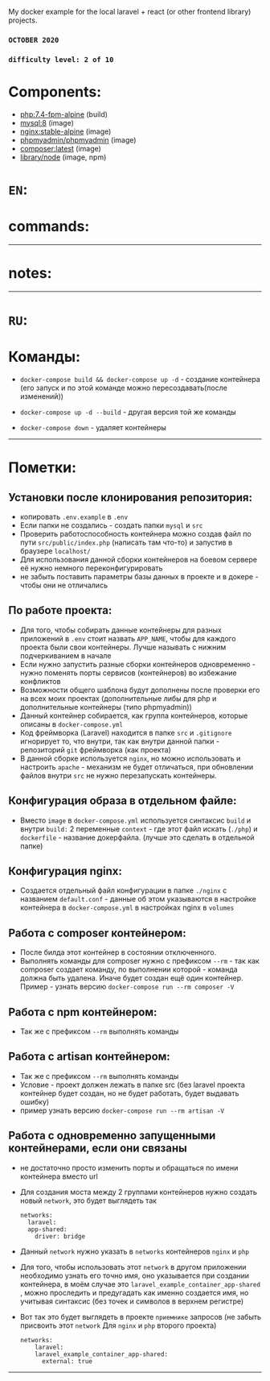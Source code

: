 My docker example for the local laravel + react (or other frontend library) projects.

### `OCTOBER 2020`

### `difficulty level: 2 of 10`

# Components: 

- [php:7.4-fpm-alpine](https://registry.hub.docker.com/_/php) (build)
- [mysql:8](https://registry.hub.docker.com/_/mysql) (image)
- [nginx:stable-alpine](https://hub.docker.com/_/nginx) (image)
- [phpmyadmin/phpmyadmin](https://registry.hub.docker.com/r/phpmyadmin/phpmyadmin) (image)
- [composer:latest](https://registry.hub.docker.com/_/composer) (image)
- [library/node](https://registry.hub.docker.com/_/node) (image, npm)

# `EN`:

# commands:


<hr/>

# notes:


<hr/>


# `RU`:


# Команды:

- `docker-compose build && docker-compose up -d` - создание контейнера 
(его запуск и по этой команде можно пересоздавать(после изменений))

- `docker-compose up -d --build` - другая версия той же команды 
- `docker-compose down` - удаляет контейнеры

<hr/>

# Пометки:

## Установки после клонирования репозитория:

 - копировать `.env.example` в `.env`
 - Если папки не создались - создать папки `mysql` и `src`
 - Проверить работоспособность контейнера можно создав файл по пути `src/public/index.php` (написать там что-то) и запустив в браузере `localhost/`
 - Для использования данной сборки контейнеров на боевом сервере её нужно немного переконфигурировать
 - не забыть поставить параметры базы данных в проекте и в докере - чтобы они не отличались

## По работе проекта:
- Для того, чтобы собирать данные контейнеры для разных приложений в `.env` стоит назвать `APP_NAME`,
 чтобы для каждого проекта были свои контейнеры. Лучше называть с нижним подчеркиванием в начале
- Если нужно запустить разные сборки контейнеров одновременно - нужно поменять порты сервисов (контейнеров) во избежание конфликтов
- Возможности общего шаблона будут дополнены после проверки его на всех моих проектах (дополнительные либы для php и дополнительные контейнеры (типо phpmyadmin))
- Данный контейнер собирается, как группа контейнеров, которые описаны в `docker-compose.yml`
- Код фреймворка (Laravel) находится в папке `src` и `.gitignore` игнорирует то, 
что внутри, так как внутри данной папки - репозиторий `git` фреймворка (как проекта)
- В данной сборке используется `nginx`, но можно использовать и настроить `apache` -
механизм не будет отличаться, при обновлении файлов внутри `src` не нужно перезапускать контейнеры.

## Конфигурация образа в отдельном файле:

- Вместо `image` в `docker-compose.yml` используется синтаксис `build` и внутри `build:` 
2 переменные `context` - где этот файл искать (`./php`) и `dockerfile` - название докерфайла. (лучше это сделать в отдельной папке)

## Конфигурация nginx:

- Создается отдельный файл конфигурации в папке `./nginx` с названием `default.conf`  -
 данные об этом указываются в настройке контейнера в `docker-compose.yml` в настройках nginx в `volumes`

## Работа с composer контейнером:

- После билда этот контейнер в состоянии отключенного.
- Выполнять команды для composer нужно с префиксом `--rm` - так как composer создает команду, по выполнении которой - команда должна быть удалена. 
Иначе будет создан ещё один контейнер. Пример - узнать версию `docker-compose run --rm composer -V`

## Работа с npm контейнером:

- Так же с префиксом `--rm` выполнять команды

## Работа с artisan контейнером:

- Так же с префиксом `--rm` выполнять команды
- Условие - проект должен лежать в папке src (без laravel проекта контейнер будет создан, но не будет работать, будет выдавать ошибку)
- пример узнать версию `docker-compose run --rm artisan -V` 

## Работа с одновременно запущенными контейнерами, если они связаны

- не достаточно просто изменить порты и обращаться по имени контейнера вместо url
- Для создания моста между 2 группами контейнеров нужно создать новый `network`, это будет выглядеть так
     
      networks:
        laravel:
        app-shared:
          driver: bridge
          
- Данный `network` нужно указать в `networks` контейнеров `nginx` и `php`
- Для того, чтобы использовать этот `network` в другом приложении необходимо узнать его точно имя,
оно указывается при создании контейнера, в моём случае это `laravel_example_container_app-shared` ,
можно проследить и предугадать как именно создается имя, но учитывая синтаксис (без точек и символов в верхнем регистре)
- Вот так это будет выглядеть в проекте `приемнике` запросов (не забыть присвоить этот `network` Для  `nginx` и `php` второго проекта)
      
      networks:
          laravel:
          laravel_example_container_app-shared:
            external: true

<hr/>
